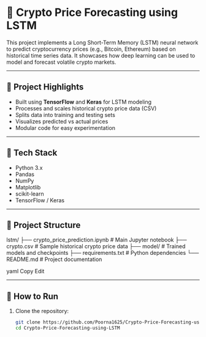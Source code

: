 # 🧠 Crypto Price Forecasting using LSTM

This project implements a Long Short-Term Memory (LSTM) neural network to predict cryptocurrency prices (e.g., Bitcoin, Ethereum) based on historical time series data. It showcases how deep learning can be used to model and forecast volatile crypto markets.

---

## 📌 Project Highlights

- Built using **TensorFlow** and **Keras** for LSTM modeling
- Processes and scales historical crypto price data (CSV)
- Splits data into training and testing sets
- Visualizes predicted vs actual prices
- Modular code for easy experimentation

---

## 🧪 Tech Stack

- Python 3.x
- Pandas
- NumPy
- Matplotlib
- scikit-learn
- TensorFlow / Keras

---

## 📁 Project Structure

lstm/ ├── crypto_price_prediction.ipynb # Main Jupyter notebook ├── crypto.csv # Sample historical crypto price data ├── model/ # Trained models and checkpoints ├── requirements.txt # Python dependencies └── README.md # Project documentation

yaml
Copy
Edit

---

## 🚀 How to Run

1. Clone the repository:
   ```bash
   git clone https://github.com/Poorna1625/Crypto-Price-Forecasting-using-LSTM.git
   cd Crypto-Price-Forecasting-using-LSTM
